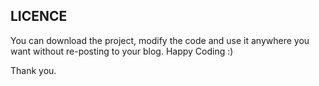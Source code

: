 ## LICENCE
You can download the project, modify the code and use it anywhere you want without re-posting to your blog. Happy Coding :)

Thank you.